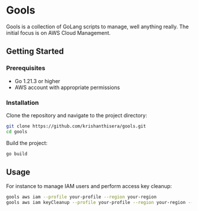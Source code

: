# Gools

Gools is a collection of GoLang scripts to manage, well anything really. The initial focus is on AWS Cloud Management.

## Getting Started

### Prerequisites

- Go 1.21.3 or higher
- AWS account with appropriate permissions

### Installation

Clone the repository and navigate to the project directory:

```bash
git clone https://github.com/krishanthisera/gools.git
cd gools
```

Build the project:

```bash
go build
```

## Usage

For instance to manage IAM users and perform access key cleanup:

```bash
gools aws iam --profile your-profile --region your-region
gools aws iam keyCleanup --profile your-profile --region your-region --dry-run --concurrency 1 --max-age 90
```
